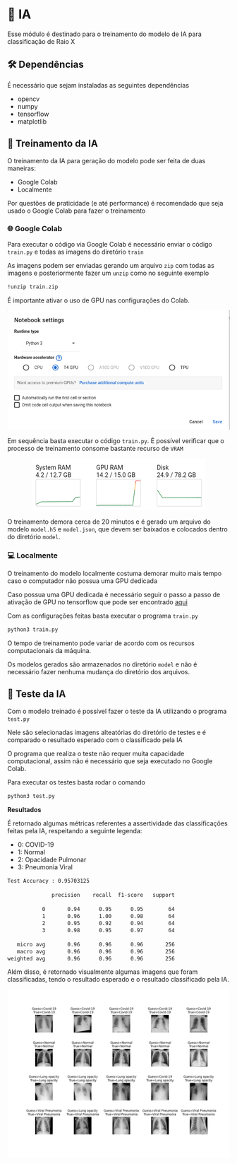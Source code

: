 # 🧠 IA

Esse módulo é destinado para o treinamento do modelo de IA para classificação de Raio X

## 🛠️ Dependências

É necessário que sejam instaladas as seguintes dependências

- opencv
- numpy
- tensorflow
- matplotlib

## 🩻 Treinamento da IA

O treinamento da IA para geração do modelo pode ser feita de duas maneiras:

- Google Colab
- Localmente

Por questões de praticidade (e até performance) é recomendado que seja usado o Google Colab para fazer o treinamento

### 🌐 Google Colab

Para executar o código via Google Colab é necessário enviar o código `train.py` e todas as imagens do diretório `train`

As imagens podem ser enviadas gerando um arquivo `zip` com todas as imagens e posteriormente fazer um `unzip` como no seguinte exemplo

```sh
!unzip train.zip
```

É importante ativar o uso de GPU nas configurações do Colab.

<p align="center">
    <img src="assets/colab_setting_gpu.png">
</p>

Em sequência basta executar o código `train.py`. É possível verificar que o processo de treinamento consome bastante recurso de `VRAM`


<p align="center">
    <img src="assets/colab_resource_usage.png">
</p>


O treinamento demora cerca de 20 minutos e é gerado um arquivo do modelo `model.h5` e `model.json`, que devem ser baixados e colocados dentro do diretório `model`.

### 💻 Localmente

O treinamento do modelo localmente costuma demorar muito mais tempo caso o computador não possua uma GPU dedicada

Caso possua uma GPU dedicada é necessário seguir o passo a passo de ativação de GPU no tensorflow que pode ser encontrado [aqui](https://www.tensorflow.org/install/gpu?hl=pt-br)

Com as configurações feitas basta executar o programa `train.py`

```sh
python3 train.py
```

O tempo de treinamento pode variar de acordo com os recursos computacionais da máquina.

Os modelos gerados são armazenados no diretório `model` e não é necessário fazer nenhuma mudança do diretório dos arquivos.

## 🧪 Teste da IA

Com o modelo treinado é possível fazer o teste da IA utilizando o programa `test.py`

Nele são selecionadas imagens alteatórias do diretório de testes e é comparado o resultado esperado com o classificado pela IA

O programa que realiza o teste não requer muita capacidade computacional, assim não é necessário que seja executado no Google Colab.

Para executar os testes basta rodar o comando

```sh
python3 test.py
```

**Resultados**

É retornado algumas métricas referentes a assertividade das classificações feitas pela IA, respeitando a seguinte legenda:

- 0: COVID-19
- 1: Normal
- 2: Opacidade Pulmonar
- 3: Pneumonia Viral
  
```
Test Accuracy : 0.95703125

              precision    recall  f1-score   support

           0       0.94      0.95      0.95        64
           1       0.96      1.00      0.98        64
           2       0.95      0.92      0.94        64
           3       0.98      0.95      0.97        64

   micro avg       0.96      0.96      0.96       256
   macro avg       0.96      0.96      0.96       256
weighted avg       0.96      0.96      0.96       256
```

Além disso, é retornado visualmente algumas imagens que foram classificadas, tendo o resultado esperado e o resultado classificado pela IA.

<p align="center">
    <img src="assets/test_result.png">
</p>